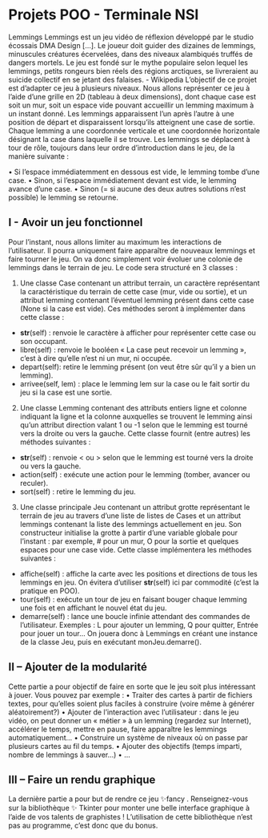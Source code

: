 # Projets POO - Terminale NSI
Lemmings
Lemmings est un jeu vidéo de réflexion développé par le studio écossais DMA Design [...].
Le joueur doit guider des dizaines de lemmings, minuscules créatures écervelées, dans des
niveaux alambiqués truffés de dangers mortels. Le jeu est fondé sur le mythe populaire
selon lequel les lemmings, petits rongeurs bien réels des régions arctiques, se livreraient
au suicide collectif en se jetant des falaises. - Wikipedia
L’objectif de ce projet est d’adapter ce jeu à plusieurs niveaux. Nous allons représenter ce jeu
à l’aide d’une grille en 2D (tableau à deux dimensions), dont chaque case est soit un mur, soit
un espace vide pouvant accueillir un lemming maximum à un instant donné. Les lemmings
apparaissent l’un après l’autre à une position de départ et disparaissent lorsqu’ils atteignent
une case de sortie. Chaque lemming a une coordonnée verticale et une coordonnée horizontale
désignant la case dans laquelle il se trouve. Les lemmings se déplacent à tour de rôle, toujours
dans leur ordre d’introduction dans le jeu, de la manière suivante :

• Si l’espace immédiatemment en dessous est vide, le lemming tombe d’une case.
• Sinon, si l’espace immédiatement devant est vide, le lemming avance d’une case.
• Sinon (= si aucune des deux autres solutions n’est possible) le lemming se retourne.

## I - Avoir un jeu fonctionnel
Pour l’instant, nous allons limiter au maximum les interactions de l’utilisateur. Il pourra
uniquement faire apparaître de nouveaux lemmings et faire tourner le jeu. On va donc
simplement voir évoluer une colonie de lemmings dans le terrain de jeu.
Le code sera structuré en 3 classes :
1. Une classe Case contenant un attribut terrain, un caractère représentant la
caractéristique du terrain de cette case (mur, vide ou sortie), et un attribut lemming
contenant l’éventuel lemming présent dans cette case (None si la case est vide).
Ces méthodes seront à implémenter dans cette classe :
- __str__(self) : renvoie le caractère à afficher pour représenter cette case ou son
occupant.
- libre(self) : renvoie le booléen « La case peut recevoir un lemming », c’est à dire
qu’elle n’est ni un mur, ni occupée.
- depart(self): retire le lemming présent (on veut être sûr qu’il y a bien un lemming).
- arrivee(self, lem) : place le lemming lem sur la case ou le fait sortir du jeu si la case
est une sortie.

2. Une classe Lemming contenant des attributs entiers ligne et colonne indiquant la ligne et
la colonne auxquelles se trouvent le lemming ainsi qu’un attribut direction valant 1 ou
-1 selon que le lemming est tourné vers la droite ou vers la gauche.
Cette classe fournit (entre autres) les méthodes suivantes :
- __str__(self) : renvoie < ou > selon que le lemming est tourné vers la droite ou vers
la gauche.
- action(self) : exécute une action pour le lemming (tomber, avancer ou reculer).
- sort(self) : retire le lemming du jeu.
  
3. Une classe principale Jeu contenant un attribut grotte représentant le terrain de jeu au
travers d’une liste de listes de Cases et un attribut lemmings contenant la liste des
lemmings actuellement en jeu. Son constructeur initialise la grotte à partir d’une
variable globale pour l’instant : par exemple, # pour un mur, O pour la sortie et
quelques espaces pour une case vide.
Cette classe implémentera les méthodes suivantes :
- affiche(self) : affiche la carte avec les positions et directions de tous les lemmings
en jeu. On évitera d’utiliser __str__(self) ici par commodité (c’est la pratique en POO).
- tour(self) : exécute un tour de jeu en faisant bouger chaque lemming une fois et en
affichant le nouvel état du jeu.
- demarre(self) : lance une boucle infinie attendant des commandes de l’utilisateur.
Exemples : L pour ajouter un lemming, Q pour quitter, Entrée pour jouer un tour…
On jouera donc à Lemmings en créant une instance de la classe Jeu, puis en exécutant
monJeu.demarre().

## II – Ajouter de la modularité
Cette partie a pour objectif de faire en sorte que le jeu soit plus intéressant à jouer.
Vous pouvez par exemple :
• Traiter des cartes à partir de fichiers textes, pour qu’elles soient plus faciles à construire
(voire même à générer aléatoirement?)
• Ajouter de l’interaction avec l’utilisateur : dans le jeu vidéo, on peut donner un
« métier » à un lemming (regardez sur Internet), accélérer le temps, mettre en pause,
faire apparaître les lemmings automatiquement…
• Construire un système de niveaux où on passe par plusieurs cartes au fil du temps.
• Ajouter des objectifs (temps imparti, nombre de lemmings à sauver…)
•
...

## III – Faire un rendu graphique
La dernière partie a pour but de rendre ce jeu ✨fancy . Renseignez-vous sur la bibliothèque ✨
Tkinter pour monter une belle interface graphique à l’aide de vos talents de graphistes !
L’utilisation de cette bibliothèque n’est pas au programme, c’est donc que du bonus.

